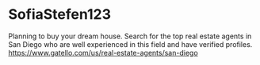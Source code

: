 # SofiaStefen123
Planning to buy your dream house. Search for the top real estate agents in San Diego who are well experienced in this field and have verified profiles.
https://www.gatello.com/us/real-estate-agents/san-diego
